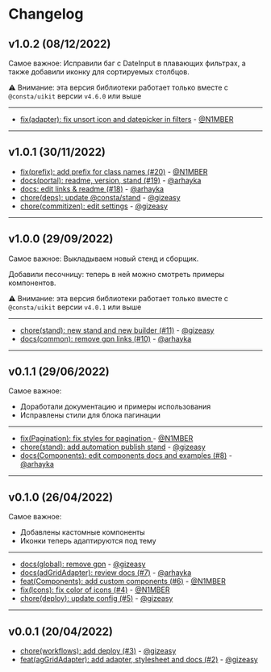 # Changelog

## v1.0.2 (08/12/2022)
Самое важное:
Исправили баг с DateInput в плавающих фильтрах, а также добавили иконку для сортируемых столбцов.

⚠️ Внимание: эта версия библиотеки работает только вместе с `@consta/uikit` версии `v4.6.0` или выше

---

- [fix(adapter): fix unsort icon and datepicker in  filters](https://github.com/consta-design-system/ag-grid-adapter/commit/fd3d2d16958d1b20050df5589f7c6b4783f0bcd4) - [@N1MBER](https://github.com/N1MBER)

--------------------

## v1.0.1 (30/11/2022)
- [fix(prefix): add prefix for class names (#20)](https://github.com/consta-design-system/ag-grid-adapter/commit/80badab544ff240a3cfa17cd1b4774529bca0fdb) - [@N1MBER](https://github.com/N1MBER)
- [docs(portal): readme, version, stand (#19)](https://github.com/consta-design-system/ag-grid-adapter/commit/c82286c4c5387d44247271c9d9c74aaae440baf6) - [@arhayka](https://github.com/arhayka)
- [docs: edit links & readme (#18)](https://github.com/consta-design-system/ag-grid-adapter/commit/ca6fdde151652cd4823c7e061ded565ef6dc4797) - [@arhayka](https://github.com/arhayka)
- [chore(deps): update @consta/stand](https://github.com/consta-design-system/ag-grid-adapter/commit/1cbefbf95bfc83ff18324a826b92760d520c62c8) - [@gizeasy](https://github.com/gizeasy)
- [chore(commitizen): edit settings](https://github.com/consta-design-system/ag-grid-adapter/commit/02533120133513c42136cf3ee3776b2e0e2055ff) - [@gizeasy](https://github.com/gizeasy)

--------------------

## v1.0.0 (29/09/2022)
Самое важное:
Выкладываем новый стенд и сборщик.

Добавили песочницу: теперь в ней можно смотреть примеры компонентов.

⚠️ Внимание: эта версия библиотеки работает только вместе с `@consta/uikit` версии `v4.0.1` или выше

---

- [chore(stand): new stand and new builder (#11)](https://github.com/consta-design-system/ag-grid-adapter/commit/3803c934c2a317b56202fa3e487da053e0f53aee) - [@gizeasy](https://github.com/gizeasy)
- [docs(common): remove gpn links (#10)](https://github.com/consta-design-system/ag-grid-adapter/commit/adc793100a39539483246a4be64a827cec7cc8a4) - [@arhayka](https://github.com/arhayka)

--------------------

## v0.1.1 (29/06/2022)
Самое важное:
- Доработали документацию и примеры использования
- Исправлены стили для блока пагинации

---

- [fix(Pagination): fix styles for pagination ](https://github.com/consta-design-system/ag-grid-adapter/commit/f3cc0df082847a808fe7a4d8812937e3d4caf3f8) - [@N1MBER](https://github.com/N1MBER)
- [chore(stand): add automation publish stand](https://github.com/consta-design-system/ag-grid-adapter/commit/c18dde4796280867b1d52f084832d40d161344e3) - [@gizeasy](https://github.com/gizeasy)
- [docs(Components): edit components docs and examples (#8)](https://github.com/consta-design-system/ag-grid-adapter/commit/dbb5ba4248ff80df58f89122061f779278f14dca) - [@arhayka](https://github.com/arhayka)

--------------------

## v0.1.0 (26/04/2022)
Самое важное:
- Добавлены кастомные компоненты
- Иконки теперь адаптируются под тему
---

- [docs(global): remove gpn](https://github.com/consta-design-system/ag-grid-adapter/commit/fcc7b5bf5e4a97db74ce6babf652bff25932fbd5) - [@gizeasy](https://github.com/gizeasy)
- [docs(adGridAdapter): review docs (#7)](https://github.com/consta-design-system/ag-grid-adapter/commit/76d648a75c11b5862bbcb67022d9299404113d6d) - [@arhayka](https://github.com/arhayka)
- [feat(Components): add custom components (#6)](https://github.com/consta-design-system/ag-grid-adapter/commit/f8f42e4b061c7c92bff9168a91b2908c4309da88) - [@N1MBER](https://github.com/N1MBER)
- [fix(Icons): fix color of icons (#4)](https://github.com/consta-design-system/ag-grid-adapter/commit/ccde572154649500872e21d94195076b39a25c9d) - [@N1MBER](https://github.com/N1MBER)
- [chore(deploy): update config (#5)](https://github.com/consta-design-system/ag-grid-adapter/commit/2310dbe55e2433c7b85704e374ca39d269b3cdd0) - [@gizeasy](https://github.com/gizeasy)

--------------------

## v0.0.1 (20/04/2022)
- [chore(workflows): add deploy (#3)](https://github.com/consta-design-system/ag-grid-adapter/commit/0f475a0d2ec04730fe353d18d96a2bb0dfb9d712) - [@gizeasy](https://github.com/gizeasy)
- [feat(agGridAdapter): add adapter, stylesheet and docs (#2)](https://github.com/consta-design-system/ag-grid-adapter/commit/a7d60918c42a7da874fd27ed759a4069abadcb6b) - [@gizeasy](https://github.com/gizeasy)
